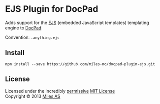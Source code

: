 # EJS Plugin for DocPad
Adds support for the [EJS](https://github.com/visionmedia/ejs) (embedded JavaScript templates) templating engine to [DocPad](https://docpad.org)

Convention:  `.anything.ejs`


## Install

```
npm install --save https://github.com/miles-no/docpad-plugin-ejs.git
```

## License
Licensed under the incredibly [permissive](http://en.wikipedia.org/wiki/Permissive_free_software_licence) [MIT License](http://creativecommons.org/licenses/MIT/)
<br/>Copyright &copy; 2013 [Miles AS](http://miles.no)
